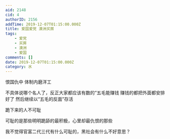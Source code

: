 ```yaml
---
aid: 2148
cid: 4
authorID: 2156
addTime: 2019-12-07T01:15:00.000Z
title: 爱国爱党 澳洲买房
tags:
    - 爱党
    - 买房
    - 澳洲
    - 爱国
comments: []
date: 2019-12-07T01:15:00.000Z
category: 水
---
```


恨国仇中 体制内磨洋工

不具体说哪个名人了，反正大家都应该有数的“五毛能赚钱 赚钱的都把外面都安排好了 然后继续以“五毛的反面”存活

跪下来的人不可耻

可耻的是那些明明跪舔的最积极，心里却最仇恨的那些

我不觉得官富二代三代有什么可耻的，黑社会有什么不好意思？
